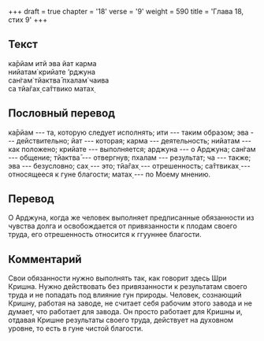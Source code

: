+++
draft = true
chapter = '18'
verse = '9'
weight = 590
title = 'Глава 18, стих 9'
+++
## Текст

ка̄рйам итй эва йат карма  
нийатам̇ крийате ’рджуна  
сан̇гам̇ тйактва̄ пхалам̇ чаива  
са тйа̄гах̣ са̄ттвико матах̣

## Пословный перевод

ка̄рйам --- та, которую следует исполнять; ити --- таким образом; эва ---
действительно; йат --- которая; карма --- деятельность; нийатам --- как
положено; крийате --- выполняется; арджуна --- о Арджуна; сан̇гам ---
общение; тйактва̄ --- отвергнув; пхалам --- результат; ча --- также; эва
--- безусловно; сах̣ --- это; тйа̄гах̣ --- отрешенность; са̄ттвиках̣ ---
относящееся к гуне благости; матах̣ --- по Моему мнению.

## Перевод

О Арджуна, когда же человек выполняет предписанные обязанности из
чувства долга и освобождается от привязанности к плодам своего труда,
его отрешенность относится к ггууннее благости.

## Комментарий

Свои обязанности нужно выполнять так, как говорит здесь Шри Кришна.
Нужно действовать без привязанности к результатам своего труда и не
попадать под влияние гун природы. Человек, сознающий Кришну, работая на
заводе, не считает себя рабочим этого завода и не думает, что работает
для завода. Он просто работает для Кришны и, отдавая Кришне результаты
своего труда, действует на духовном уровне, то есть в гуне чистой
благости.
